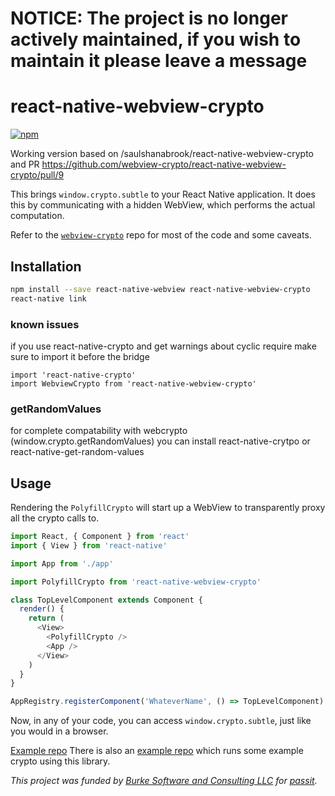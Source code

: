 # NOTICE: The project is no longer actively maintained, if you wish to maintain it please leave a message

# react-native-webview-crypto

[![npm](https://img.shields.io/npm/v/react-native-webview-crypto?style=flat-square)](https://www.npmjs.com/package/react-native-webview-crypto)

Working version based on /saulshanabrook/react-native-webview-crypto and PR https://github.com/webview-crypto/react-native-webview-crypto/pull/9

This brings `window.crypto.subtle` to your React Native application. It does this by communicating with a hidden WebView, which performs the actual computation.

Refer to the [`webview-crypto`](https://github.com/webview-crypto/webview-crypto) repo for most of the code and some caveats.

## Installation

```sh
npm install --save react-native-webview react-native-webview-crypto
react-native link
```

### known issues

if you use react-native-crypto and get warnings about cyclic require make sure to import it before the bridge

```
import 'react-native-crypto'
import WebviewCrypto from 'react-native-webview-crypto'
```

### getRandomValues

for complete compatability with webcrypto (window.crypto.getRandomValues) you can install react-native-crytpo or react-native-get-random-values

## Usage

Rendering the `PolyfillCrypto` will start up a WebView to transparently proxy all the crypto calls to.

```javascript
import React, { Component } from 'react'
import { View } from 'react-native'

import App from './app'

import PolyfillCrypto from 'react-native-webview-crypto'

class TopLevelComponent extends Component {
  render() {
    return (
      <View>
        <PolyfillCrypto />
        <App />
      </View>
    )
  }
}

AppRegistry.registerComponent('WhateverName', () => TopLevelComponent)
```

Now, in any of your code, you can access `window.crypto.subtle`, just like you would in a browser.

[Example repo](https://github.com/gooddollar/gun-webcrypto-react-native)
There is also an [example repo](https://github.com/webview-crypto/react-native-webview-crypto-example) which runs some example crypto using this library.

_This project was funded by [Burke Software and Consulting LLC](http://burkesoftware.com/) for [passit](http://passit.io/)._
